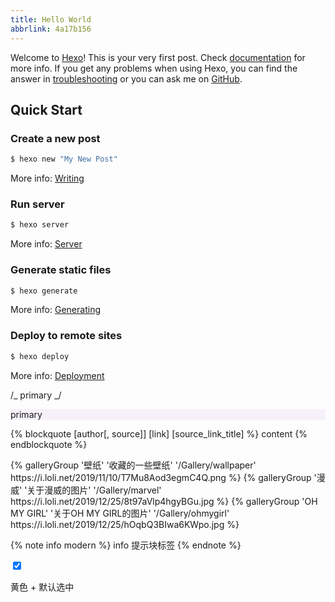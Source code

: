 ```yaml
---
title: Hello World
abbrlink: 4a17b156
---
```


Welcome to [Hexo](https://hexo.io/)! This is your very first post. Check [documentation](https://hexo.io/docs/) for more info. If you get any problems when using Hexo, you can find the answer in [troubleshooting](https://hexo.io/docs/troubleshooting.html) or you can ask me on [GitHub](https://github.com/hexojs/hexo/issues).

## Quick Start

### Create a new post

```bash
$ hexo new "My New Post"
```

More info: [Writing](https://hexo.io/docs/writing.html)

### Run server

```bash
$ hexo server
```

More info: [Server](https://hexo.io/docs/server.html)

### Generate static files

```bash
$ hexo generate
```

More info: [Generating](https://hexo.io/docs/generating.html)

### Deploy to remote sites

```bash
$ hexo deploy
```

More info: [Deployment](https://hexo.io/docs/one-command-deployment.html)

/_ primary _/

<div
  class="note icon custom iconfont icon-QQ2"
  style="background: #f5f0fa;border-left-color: #6f42c1;"
>
  <p>primary</p>
</div>

{% blockquote [author[, source]] [link] [source_link_title] %}
content
{% endblockquote %}

<div class="gallery-group-main">
  {% galleryGroup '壁纸' '收藏的一些壁纸' '/Gallery/wallpaper'
  https://i.loli.net/2019/11/10/T7Mu8Aod3egmC4Q.png %} {% galleryGroup '漫威'
  '关于漫威的图片' '/Gallery/marvel'
  https://i.loli.net/2019/12/25/8t97aVlp4hgyBGu.jpg %} {% galleryGroup 'OH MY
  GIRL' '关于OH MY GIRL的图片' '/Gallery/ohmygirl'
  https://i.loli.net/2019/12/25/hOqbQ3BIwa6KWpo.jpg %}
</div>

{% note info modern %}
info 提示块标签
{% endnote %}

<div class="checkbox yellow checked">
  <input type="checkbox" checked />
  <p>黄色 + 默认选中</p>
</div>
